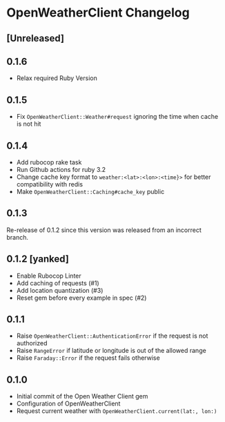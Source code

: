 # OpenWeatherClient Changelog

## [Unreleased]

## 0.1.6
- Relax required Ruby Version

## 0.1.5
- Fix `OpenWeatherClient::Weather#request` ignoring the time when cache is not hit

## 0.1.4
- Add rubocop rake task
- Run Github actions for ruby 3.2
- Change cache key format to `weather:<lat>:<lon>:<time}>` for better compatibility with redis
- Make `OpenWeatherClient::Caching#cache_key` public

## 0.1.3
Re-release of 0.1.2 since this version was released from an incorrect branch.

## 0.1.2 [yanked]
- Enable Rubocop Linter
- Add caching of requests (#1)
- Add location quantization (#3)
- Reset gem before every example in spec (#2)

## 0.1.1
- Raise `OpenWeatherClient::AuthenticationError` if the request is not authorized
- Raise `RangeError` if latitude or longitude is out of the allowed range
- Raise `Faraday::Error` if the request fails otherwise 

## 0.1.0
- Initial commit of the Open Weather Client gem
- Configuration of OpenWeatherClient
- Request current weather with `OpenWeatherClient.current(lat:, lon:)`
